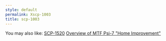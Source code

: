 ```yaml
---
style: default
permalink: Xscp-1003
title: scp-1003
---
```

You may also like:
[SCP-1520](http://scp-wiki.net/scp-1520)
[Overview of MTF Psi-7 "Home Improvement"](http://scp-wiki.net/overview-of-mtf-psi-7-home-improvement)